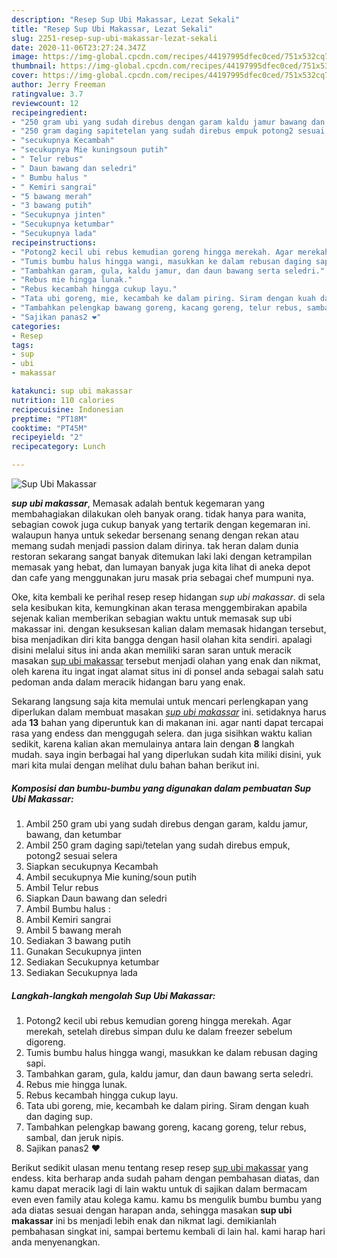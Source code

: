 ```yaml
---
description: "Resep Sup Ubi Makassar, Lezat Sekali"
title: "Resep Sup Ubi Makassar, Lezat Sekali"
slug: 2251-resep-sup-ubi-makassar-lezat-sekali
date: 2020-11-06T23:27:24.347Z
image: https://img-global.cpcdn.com/recipes/44197995dfec0ced/751x532cq70/sup-ubi-makassar-foto-resep-utama.jpg
thumbnail: https://img-global.cpcdn.com/recipes/44197995dfec0ced/751x532cq70/sup-ubi-makassar-foto-resep-utama.jpg
cover: https://img-global.cpcdn.com/recipes/44197995dfec0ced/751x532cq70/sup-ubi-makassar-foto-resep-utama.jpg
author: Jerry Freeman
ratingvalue: 3.7
reviewcount: 12
recipeingredient:
- "250 gram ubi yang sudah direbus dengan garam kaldu jamur bawang dan ketumbar"
- "250 gram daging sapitetelan yang sudah direbus empuk potong2 sesuai selera"
- "secukupnya Kecambah"
- "secukupnya Mie kuningsoun putih"
- " Telur rebus"
- " Daun bawang dan seledri"
- " Bumbu halus "
- " Kemiri sangrai"
- "5 bawang merah"
- "3 bawang putih"
- "Secukupnya jinten"
- "Secukupnya ketumbar"
- "Secukupnya lada"
recipeinstructions:
- "Potong2 kecil ubi rebus kemudian goreng hingga merekah. Agar merekah, setelah direbus simpan dulu ke dalam freezer sebelum digoreng."
- "Tumis bumbu halus hingga wangi, masukkan ke dalam rebusan daging sapi."
- "Tambahkan garam, gula, kaldu jamur, dan daun bawang serta seledri."
- "Rebus mie hingga lunak."
- "Rebus kecambah hingga cukup layu."
- "Tata ubi goreng, mie, kecambah ke dalam piring. Siram dengan kuah dan daging sup."
- "Tambahkan pelengkap bawang goreng, kacang goreng, telur rebus, sambal, dan jeruk nipis."
- "Sajikan panas2 ❤️"
categories:
- Resep
tags:
- sup
- ubi
- makassar

katakunci: sup ubi makassar 
nutrition: 110 calories
recipecuisine: Indonesian
preptime: "PT18M"
cooktime: "PT45M"
recipeyield: "2"
recipecategory: Lunch

---
```



![Sup Ubi Makassar](https://img-global.cpcdn.com/recipes/44197995dfec0ced/751x532cq70/sup-ubi-makassar-foto-resep-utama.jpg)

<b><i>sup ubi makassar</i></b>, Memasak adalah bentuk kegemaran yang membahagiakan dilakukan oleh banyak orang. tidak hanya para wanita, sebagian cowok juga cukup banyak yang tertarik dengan kegemaran ini. walaupun hanya untuk sekedar bersenang senang dengan rekan atau memang sudah menjadi passion dalam dirinya. tak heran dalam dunia restoran sekarang sangat banyak ditemukan laki laki dengan ketrampilan memasak yang hebat, dan lumayan banyak juga kita lihat di aneka depot dan cafe yang menggunakan juru masak pria sebagai chef mumpuni nya.



Oke, kita kembali ke perihal resep resep hidangan <i>sup ubi makassar</i>. di sela sela kesibukan kita, kemungkinan akan terasa menggembirakan apabila sejenak kalian memberikan sebagian waktu untuk memasak sup ubi makassar ini. dengan kesuksesan kalian dalam memasak hidangan tersebut, bisa menjadikan diri kita bangga dengan hasil olahan kita sendiri. apalagi disini melalui situs ini anda akan memiliki saran saran untuk meracik masakan <u>sup ubi makassar</u> tersebut menjadi olahan yang enak dan nikmat, oleh karena itu ingat ingat alamat situs ini di ponsel anda sebagai salah satu pedoman anda dalam meracik hidangan baru yang enak.


Sekarang langsung saja kita memulai untuk mencari perlengkapan yang diperlukan dalam membuat masakan <u><i>sup ubi makassar</i></u> ini. setidaknya harus ada <b>13</b> bahan yang diperuntuk kan di makanan ini. agar nanti dapat tercapai rasa yang endess dan menggugah selera. dan juga sisihkan waktu kalian sedikit, karena kalian akan memulainya antara lain dengan <b>8</b> langkah mudah. saya ingin berbagai hal yang diperlukan sudah kita miliki disini, yuk mari kita mulai dengan melihat dulu bahan bahan berikut ini.

<!--inarticleads1-->

##### Komposisi dan bumbu-bumbu yang digunakan dalam pembuatan Sup Ubi Makassar:

1. Ambil 250 gram ubi yang sudah direbus dengan garam, kaldu jamur, bawang, dan ketumbar
1. Ambil 250 gram daging sapi/tetelan yang sudah direbus empuk, potong2 sesuai selera
1. Siapkan secukupnya Kecambah
1. Ambil secukupnya Mie kuning/soun putih
1. Ambil  Telur rebus
1. Siapkan  Daun bawang dan seledri
1. Ambil  Bumbu halus :
1. Ambil  Kemiri sangrai
1. Ambil 5 bawang merah
1. Sediakan 3 bawang putih
1. Gunakan Secukupnya jinten
1. Sediakan Secukupnya ketumbar
1. Sediakan Secukupnya lada




<!--inarticleads2-->

##### Langkah-langkah mengolah Sup Ubi Makassar:

1. Potong2 kecil ubi rebus kemudian goreng hingga merekah. Agar merekah, setelah direbus simpan dulu ke dalam freezer sebelum digoreng.
1. Tumis bumbu halus hingga wangi, masukkan ke dalam rebusan daging sapi.
1. Tambahkan garam, gula, kaldu jamur, dan daun bawang serta seledri.
1. Rebus mie hingga lunak.
1. Rebus kecambah hingga cukup layu.
1. Tata ubi goreng, mie, kecambah ke dalam piring. Siram dengan kuah dan daging sup.
1. Tambahkan pelengkap bawang goreng, kacang goreng, telur rebus, sambal, dan jeruk nipis.
1. Sajikan panas2 ❤️




Berikut sedikit ulasan menu tentang resep resep <u>sup ubi makassar</u> yang endess. kita berharap anda sudah paham dengan pembahasan diatas, dan kamu dapat meracik lagi di lain waktu untuk di sajikan dalam bermacam even even family atau kolega kamu. kamu bs mengulik bumbu bumbu yang ada diatas sesuai dengan harapan anda, sehingga masakan <b>sup ubi makassar</b> ini bs menjadi lebih enak dan nikmat lagi. demikianlah pembahasan singkat ini, sampai bertemu kembali di lain hal. kami harap hari anda menyenangkan.
